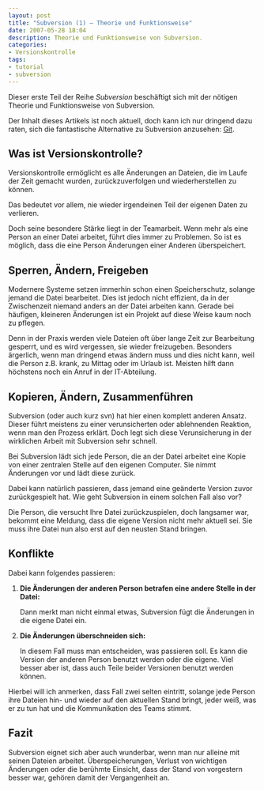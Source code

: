 ```yaml
---
layout: post
title: "Subversion (1) – Theorie und Funktionsweise"
date: 2007-05-28 18:04
description: Theorie und Funktionsweise von Subversion.
categories:
- Versionskontrolle
tags:
- tutorial
- subversion
---
```


Dieser erste Teil der Reihe *Subversion* beschäftigt sich mit der nötigen Theorie und Funktionsweise von Subversion.

<div class="hinweis">
<p>Der Inhalt dieses Artikels ist noch aktuell, doch kann ich nur dringend dazu raten, sich die fantastische Alternative zu Subversion anzusehen: <a href="/versionskontrolle-mit-git/">Git</a>.</p>
</div>

## Was ist Versionskontrolle?

Versionskontrolle ermöglicht es alle Änderungen an Dateien, die im Laufe der Zeit gemacht wurden, zurückzuverfolgen und wiederherstellen zu können.

Das bedeutet vor allem, nie wieder irgendeinen Teil der eigenen Daten zu verlieren.

Doch seine besondere Stärke liegt in der Teamarbeit. Wenn mehr als eine Person an einer Datei arbeitet, führt dies immer zu Problemen. So ist es möglich, dass die eine Person Änderungen einer Anderen überspeichert.

## Sperren, Ändern, Freigeben

Modernere Systeme setzen immerhin schon einen Speicherschutz, solange jemand die Datei bearbeitet. Dies ist jedoch nicht effizient, da in der Zwischenzeit niemand anders an der Datei arbeiten kann. Gerade bei häufigen, kleineren Änderungen ist ein Projekt auf diese Weise kaum noch zu pflegen.

Denn in der Praxis werden viele Dateien oft über lange Zeit zur Bearbeitung gesperrt, und es wird vergessen, sie wieder freizugeben. Besonders ärgerlich, wenn man dringend etwas ändern muss und dies nicht kann, weil die Person z.B. krank, zu Mittag oder im Urlaub ist. Meisten hilft dann höchstens noch ein Anruf in der IT-Abteilung.

## Kopieren, Ändern, Zusammenführen

Subversion (oder auch kurz svn) hat hier einen komplett anderen Ansatz. Dieser führt meistens zu einer verunsicherten oder ablehnenden Reaktion, wenn man den Prozess erklärt. Doch legt sich diese Verunsicherung in der wirklichen Arbeit mit Subversion sehr schnell.

Bei Subversion lädt sich jede Person, die an der Datei arbeitet eine Kopie von einer zentralen Stelle auf den eigenen Computer. Sie nimmt Änderungen vor und lädt diese zurück.

Dabei kann natürlich passieren, dass jemand eine geänderte Version zuvor zurückgespielt hat. Wie geht Subversion in einem solchen Fall also vor?

Die Person, die versucht Ihre Datei zurückzuspielen, doch langsamer war, bekommt eine Meldung, dass die eigene Version nicht mehr aktuell sei. Sie muss ihre Datei nun also erst auf den neusten Stand bringen.

## Konflikte

Dabei kann folgendes passieren:

1. **Die Änderungen der anderen Person betrafen eine andere Stelle in der Datei:**

   Dann merkt man nicht einmal etwas, Subversion fügt die Änderungen in die  eigene Datei ein.

2. **Die Änderungen überschneiden sich:**

   In diesem Fall muss man entscheiden, was passieren soll. Es kann die Version der anderen Person benutzt werden oder die eigene. Viel besser aber ist, dass auch Teile beider Versionen benutzt werden können.

Hierbei will ich anmerken, dass Fall zwei selten eintritt, solange jede Person ihre Dateien hin- und wieder auf den aktuellen Stand bringt, jeder weiß, was er zu tun hat und die Kommunikation des Teams stimmt.

## Fazit

Subversion eignet sich aber auch wunderbar, wenn man nur alleine mit seinen Dateien arbeitet. Überspeicherungen, Verlust von wichtigen Änderungen oder die berühmte Einsicht, dass der Stand von vorgestern besser war, gehören damit der Vergangenheit an.
